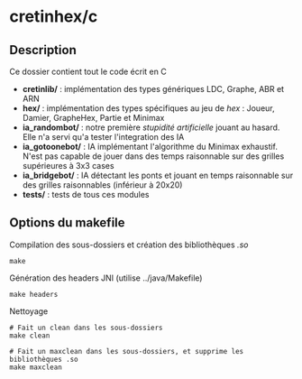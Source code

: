 cretinhex/c
===========


Description
-----------

Ce dossier contient tout le code écrit en C

  - **cretinlib/** : implémentation des types génériques LDC, Graphe, ABR et ARN
  - **hex/** : implémentation des types spécifiques au jeu de *hex* : Joueur, Damier, GrapheHex, Partie et Minimax
  - **ia_randombot/** : notre première *stupidité artificielle* jouant au hasard. Elle n'a servi qu'a tester l'integration des IA
  - **ia_gotoonebot/** : IA implémentant l'algorithme du Minimax exhaustif. N'est pas capable de jouer dans des temps raisonnable sur des grilles supérieures à 3x3 cases
  - **ia_bridgebot/** : IA détectant les ponts et jouant en temps raisonnable sur des grilles raisonnables (inférieur à 20x20)
  - **tests/** : tests de tous ces modules



Options du makefile
-------------------

Compilation des sous-dossiers et création des bibliothèques *.so*

	make

Génération des headers JNI (utilise ../java/Makefile)

	make headers

Nettoyage

	# Fait un clean dans les sous-dossiers
	make clean
	
	# Fait un maxclean dans les sous-dossiers, et supprime les bibliothèques .so
	make maxclean

